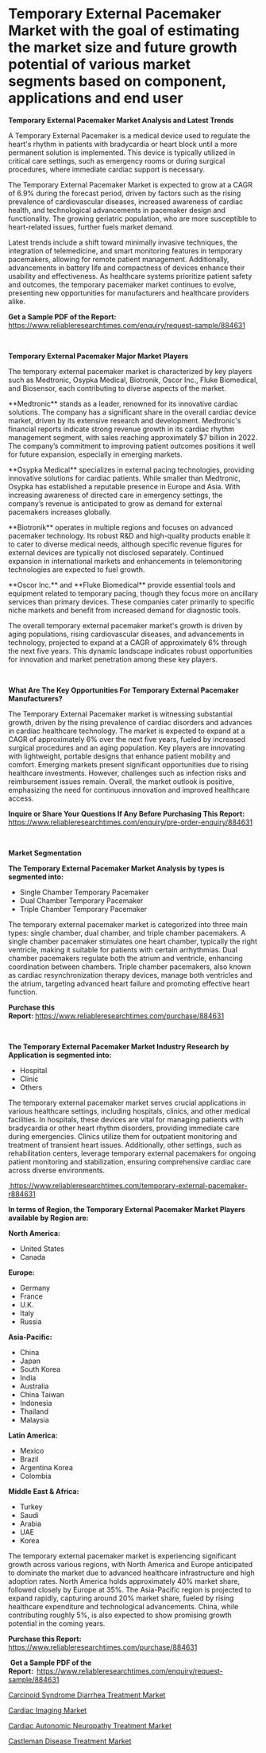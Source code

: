 <p><h1>Temporary External Pacemaker Market with the goal of estimating the market size and future growth potential of various market segments based on component, applications and end user</h1></p><p><strong>Temporary External Pacemaker Market Analysis and Latest Trends</strong></p>
<p><p>A Temporary External Pacemaker is a medical device used to regulate the heart's rhythm in patients with bradycardia or heart block until a more permanent solution is implemented. This device is typically utilized in critical care settings, such as emergency rooms or during surgical procedures, where immediate cardiac support is necessary. </p><p>The Temporary External Pacemaker Market is expected to grow at a CAGR of 6.9% during the forecast period, driven by factors such as the rising prevalence of cardiovascular diseases, increased awareness of cardiac health, and technological advancements in pacemaker design and functionality. The growing geriatric population, who are more susceptible to heart-related issues, further fuels market demand. </p><p>Latest trends include a shift toward minimally invasive techniques, the integration of telemedicine, and smart monitoring features in temporary pacemakers, allowing for remote patient management. Additionally, advancements in battery life and compactness of devices enhance their usability and effectiveness. As healthcare systems prioritize patient safety and outcomes, the temporary pacemaker market continues to evolve, presenting new opportunities for manufacturers and healthcare providers alike.</p></p>
<p><strong>Get a Sample PDF of the Report:&nbsp;</strong> <a href="https://www.reliableresearchtimes.com/enquiry/request-sample/884631?utm_campaign=2193&utm_medium=2&utm_source=Github&utm_content=ia&utm_term=03032025&utm_id=temporary-external-pacemaker">https://www.reliableresearchtimes.com/enquiry/request-sample/884631</a></p>
<p>&nbsp;</p>
<p><strong>Temporary External Pacemaker Major Market Players</strong></p>
<p><p>The temporary external pacemaker market is characterized by key players such as Medtronic, Osypka Medical, Biotronik, Oscor Inc., Fluke Biomedical, and Biosensor, each contributing to diverse aspects of the market.</p><p>**Medtronic** stands as a leader, renowned for its innovative cardiac solutions. The company has a significant share in the overall cardiac device market, driven by its extensive research and development. Medtronic's financial reports indicate strong revenue growth in its cardiac rhythm management segment, with sales reaching approximately $7 billion in 2022. The company’s commitment to improving patient outcomes positions it well for future expansion, especially in emerging markets.</p><p>**Osypka Medical** specializes in external pacing technologies, providing innovative solutions for cardiac patients. While smaller than Medtronic, Osypka has established a reputable presence in Europe and Asia. With increasing awareness of directed care in emergency settings, the company’s revenue is anticipated to grow as demand for external pacemakers increases globally.</p><p>**Biotronik** operates in multiple regions and focuses on advanced pacemaker technology. Its robust R&D and high-quality products enable it to cater to diverse medical needs, although specific revenue figures for external devices are typically not disclosed separately. Continued expansion in international markets and enhancements in telemonitoring technologies are expected to fuel growth.</p><p>**Oscor Inc.** and **Fluke Biomedical** provide essential tools and equipment related to temporary pacing, though they focus more on ancillary services than primary devices. These companies cater primarily to specific niche markets and benefit from increased demand for diagnostic tools.</p><p>The overall temporary external pacemaker market's growth is driven by aging populations, rising cardiovascular diseases, and advancements in technology, projected to expand at a CAGR of approximately 6% through the next five years. This dynamic landscape indicates robust opportunities for innovation and market penetration among these key players.</p></p>
<p>&nbsp;</p>
<p><strong>What Are The Key Opportunities For Temporary External Pacemaker Manufacturers?</strong></p>
<p><p>The Temporary External Pacemaker market is witnessing substantial growth, driven by the rising prevalence of cardiac disorders and advances in cardiac healthcare technology. The market is expected to expand at a CAGR of approximately 6% over the next five years, fueled by increased surgical procedures and an aging population. Key players are innovating with lightweight, portable designs that enhance patient mobility and comfort. Emerging markets present significant opportunities due to rising healthcare investments. However, challenges such as infection risks and reimbursement issues remain. Overall, the market outlook is positive, emphasizing the need for continuous innovation and improved healthcare access.</p></p>
<p><strong>Inquire or Share Your Questions If Any Before Purchasing This Report:</strong> <a href="https://www.reliableresearchtimes.com/enquiry/pre-order-enquiry/884631?utm_campaign=2193&utm_medium=2&utm_source=Github&utm_content=ia&utm_term=03032025&utm_id=temporary-external-pacemaker">https://www.reliableresearchtimes.com/enquiry/pre-order-enquiry/884631</a></p>
<p>&nbsp;</p>
<p><strong>Market Segmentation</strong></p>
<p><strong>The Temporary External Pacemaker Market Analysis by types is segmented into:</strong></p>
<p><ul><li>Single Chamber Temporary Pacemaker</li><li>Dual Chamber Temporary Pacemaker</li><li>Triple Chamber Temporary Pacemaker</li></ul></p>
<p><p>The temporary external pacemaker market is categorized into three main types: single chamber, dual chamber, and triple chamber pacemakers. A single chamber pacemaker stimulates one heart chamber, typically the right ventricle, making it suitable for patients with certain arrhythmias. Dual chamber pacemakers regulate both the atrium and ventricle, enhancing coordination between chambers. Triple chamber pacemakers, also known as cardiac resynchronization therapy devices, manage both ventricles and the atrium, targeting advanced heart failure and promoting effective heart function.</p></p>
<p><strong>Purchase this Report:&nbsp;</strong><a href="https://www.reliableresearchtimes.com/purchase/884631?utm_campaign=2193&utm_medium=2&utm_source=Github&utm_content=ia&utm_term=03032025&utm_id=temporary-external-pacemaker">https://www.reliableresearchtimes.com/purchase/884631</a></p>
<p>&nbsp;</p>
<p><strong>The Temporary External Pacemaker Market Industry Research by Application is segmented into:</strong></p>
<p><ul><li>Hospital</li><li>Clinic</li><li>Others</li></ul></p>
<p><p>The temporary external pacemaker market serves crucial applications in various healthcare settings, including hospitals, clinics, and other medical facilities. In hospitals, these devices are vital for managing patients with bradycardia or other heart rhythm disorders, providing immediate care during emergencies. Clinics utilize them for outpatient monitoring and treatment of transient heart issues. Additionally, other settings, such as rehabilitation centers, leverage temporary external pacemakers for ongoing patient monitoring and stabilization, ensuring comprehensive cardiac care across diverse environments.</p></p>
<p><a href="https://www.reliableresearchtimes.com/temporary-external-pacemaker-r884631?utm_campaign=2193&utm_medium=2&utm_source=Github&utm_content=ia&utm_term=03032025&utm_id=temporary-external-pacemaker">&nbsp;https://www.reliableresearchtimes.com/temporary-external-pacemaker-r884631</a></p>
<p><strong>In terms of Region, the Temporary External Pacemaker Market Players available by Region are:</strong></p>
<p>
    <p> <strong> North America: </strong>
        <ul>
            <li>United States</li>
            <li>Canada</li>
        </ul>
        </p> 
    <p> <strong> Europe: </strong>
        <ul>
            <li>Germany</li>
            <li>France</li>
            <li>U.K.</li>
            <li>Italy</li>
            <li>Russia</li>
        </ul>
        </p> 
    <p> <strong> Asia-Pacific: </strong>
        <ul>
            <li>China</li>
            <li>Japan</li>
            <li>South Korea</li>
            <li>India</li>
            <li>Australia</li>
            <li>China Taiwan</li>
            <li>Indonesia</li>
            <li>Thailand</li>
            <li>Malaysia</li>
        </ul>
        </p> 
    <p> <strong> Latin America: </strong>
        <ul>
            <li>Mexico</li>
            <li>Brazil</li>
            <li>Argentina Korea</li>
            <li>Colombia</li>
        </ul>
        </p> 
    <p> <strong> Middle East & Africa: </strong>
        <ul>
            <li>Turkey</li>
            <li>Saudi</li>
            <li>Arabia</li>
            <li>UAE</li>
            <li>Korea</li>
        </ul>
    </p>
    </p>
<p><p>The temporary external pacemaker market is experiencing significant growth across various regions, with North America and Europe anticipated to dominate the market due to advanced healthcare infrastructure and high adoption rates. North America holds approximately 40% market share, followed closely by Europe at 35%. The Asia-Pacific region is projected to expand rapidly, capturing around 20% market share, fueled by rising healthcare expenditure and technological advancements. China, while contributing roughly 5%, is also expected to show promising growth potential in the coming years.</p></p>
<p><strong>Purchase this Report: </strong><a href="https://www.reliableresearchtimes.com/purchase/884631?utm_campaign=2193&utm_medium=2&utm_source=Github&utm_content=ia&utm_term=03032025&utm_id=temporary-external-pacemaker">https://www.reliableresearchtimes.com/purchase/884631</a></p>
<p>&nbsp;<strong>Get a Sample PDF of the Report:&nbsp;&nbsp;</strong><a href="https://www.reliableresearchtimes.com/enquiry/request-sample/884631?utm_campaign=2193&utm_medium=2&utm_source=Github&utm_content=ia&utm_term=03032025&utm_id=temporary-external-pacemaker">https://www.reliableresearchtimes.com/enquiry/request-sample/884631</a></p>
<p><strong></strong></p>
<p><p><a href="https://github.com/nwokechock6s/Market-Research-Report-List-1/blob/main/carcinoid-syndrome-diarrhea-treatment-market.md?utm_campaign=2193&utm_medium=2&utm_source=Github&utm_content=ia&utm_term=03032025&utm_id=temporary-external-pacemaker">Carcinoid Syndrome Diarrhea Treatment Market</a></p><p><a href="https://github.com/tamvrosiya/Market-Research-Report-List-6/blob/main/cardiac-imaging-market.md?utm_campaign=2193&utm_medium=2&utm_source=Github&utm_content=ia&utm_term=03032025&utm_id=temporary-external-pacemaker">Cardiac Imaging Market</a></p><p><a href="https://github.com/pizolina/Market-Research-Report-List-7/blob/main/cardiac-autonomic-neuropathy-treatment-market.md?utm_campaign=2193&utm_medium=2&utm_source=Github&utm_content=ia&utm_term=03032025&utm_id=temporary-external-pacemaker">Cardiac Autonomic Neuropathy Treatment Market</a></p><p><a href="https://github.com/SanjidaKhan901/Market-Research-Report-List-1/blob/main/castleman-disease-treatment-market.md?utm_campaign=2193&utm_medium=2&utm_source=Github&utm_content=ia&utm_term=03032025&utm_id=temporary-external-pacemaker">Castleman Disease Treatment Market</a></p></p>